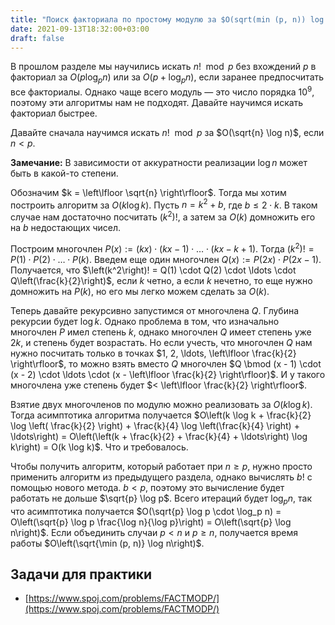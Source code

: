 ```yaml
---
title: "Поиск факториала по простому модулю за $O(sqrt(min (p, n)) log n)$"
date: 2021-09-13T18:32:00+03:00
draft: false
---
```


В прошлом разделе мы научились искать $n! \mod p$ без вхождений $p$ в факториал за $O(p \log_p n)$ или за $O(p + \log_p n)$, если заранее предпосчитать все факториалы. Однако чаще всего модуль — это число порядка $10^9$, поэтому эти алгоритмы нам не подходят. Давайте научимся искать факториал быстрее.

Давайте сначала научимся искать $n! \mod p$ за $O(\sqrt{n} \log n)$, если $n < p$.

**Замечание:**
В зависимости от аккуратности реализации $\log n$ может быть в какой-то степени.


Обозначим $k = \left\lfloor \sqrt{n} \right\rfloor$. Тогда мы хотим построить алгоритм за $O(k \log k)$. Пусть $n = k^2 + b$, где $b \le 2 \cdot k$. В таком случае нам достаточно посчитать $\left(k^2\right)!$, а затем за $O(k)$ домножить его на $b$ недостающих чисел.

Построим многочлен $P(x) := (kx) \cdot (kx - 1) \cdot \ldots \cdot (kx - k + 1)$. Тогда $\left(k^2\right)! = P(1) \cdot P(2) \cdot \ldots \cdot P(k)$. Введем еще один многочлен $Q(x) := P(2x) \cdot P(2x - 1)$. Получается, что $\left(k^2\right)! = Q(1) \cdot Q(2) \cdot \ldots \cdot Q\left(\frac{k}{2}\right)$, если $k$ четно, а если $k$ нечетно, то еще нужно домножить на $P(k)$, но его мы легко можем сделать за $O(k)$.

Теперь давайте рекурсивно запустимся от многочлена $Q$. Глубина рекурсии будет $\log k$. Однако проблема в том, что изначально многочлен $P$ имел степень $k$, однако многочлен $Q$ имеет степень уже $2k$, и степень будет возрастать. Но если учесть, что многочлен $Q$ нам нужно посчитать только в точках $1, 2, \ldots, \left\lfloor \frac{k}{2} \right\rfloor$, то можно взять вместо $Q$ многочлен $Q \bmod (x - 1) \cdot (x - 2) \cdot \ldots \cdot (x - \left\lfloor \frac{k}{2} \right\rfloor)$. И у такого многочлена уже степень будет $< \left\lfloor \frac{k}{2} \right\rfloor$.

Взятие двух многочленов по модулю можно реализовать за $O(k \log k)$. Тогда асимптотика алгоритма получается $O\left(k \log k + \frac{k}{2} \log \left( \frac{k}{2} \right) + \frac{k}{4} \log \left(\frac{k}{4} \right) + \ldots\right) = O\left(\left(k + \frac{k}{2} + \frac{k}{4} + \ldots\right) \log k\right) = O(k \log k)$. Что и требовалось.

Чтобы получить алгоритм, который работает при $n \ge p$, нужно просто применить алгоритм из предыдущего раздела, однако вычислять $b!$ с помощью нового метода. $b < p$, поэтому это вычисление будет работать не дольше $\sqrt{p} \log p$. Всего итераций будет $\log_p n$, так что асимптотика получается $O(\sqrt{p} \log p \cdot \log_p n) = O\left(\sqrt{p} \log p \frac{\log n}{\log p}\right) = O\left(\sqrt{p} \log n\right)$. Если объединить случаи $p < n$ и $p \ge n$, получается время работы $O\left(\sqrt{\min (p, n)} \log n\right)$.

## Задачи для практики

- [https://www.spoj.com/problems/FACTMODP/](https://www.spoj.com/problems/FACTMODP/)



